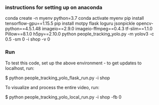 ### instructions for setting up on anaconda


conda create -n myenv python=3.7
conda activate myenv
pip install tensorflow-gpu==1.15.5
pip install motpy flask loguru jsonpickle opencv-python==4.5.1.48 imageio==2.9.0 imageio-ffmpeg==0.4.3 tf-slim==1.1.0 Pillow==8.1.0 h5py==2.10.0
python people_tracking_yolo.py -m yolov3 -c 0.5 -sm 0 -i shop -v 0


### Run 

To test this code, set up the above environment - to get updates to localhost, run:

$ python people_tracking_yolo_flask_run.py -i shop

To visualize and process the entire video, run:

$ python people_tracking_yolo_local_run.py -i shop -fb 0


